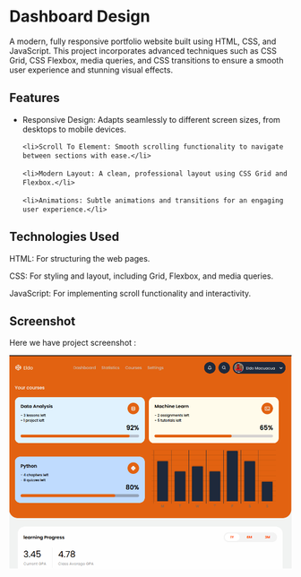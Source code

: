 # Dashboard Design
A modern, fully responsive portfolio website built using HTML, CSS, and JavaScript. This project incorporates advanced techniques such as CSS Grid, CSS Flexbox, media queries, and CSS transitions to ensure a smooth user experience and stunning visual effects.

## Features
<ul>
    <li>Responsive Design: Adapts seamlessly to different screen sizes, from desktops to mobile devices.</li>

    <li>Scroll To Element: Smooth scrolling functionality to navigate between sections with ease.</li>

    <li>Modern Layout: A clean, professional layout using CSS Grid and Flexbox.</li>

    <li>Animations: Subtle animations and transitions for an engaging user experience.</li>
</ul>

## Technologies Used
HTML: For structuring the web pages.

CSS: For styling and layout, including Grid, Flexbox, and media queries.

JavaScript: For implementing scroll functionality and interactivity.



## Screenshot
Here we have project screenshot :

![screenshot](preview.png)